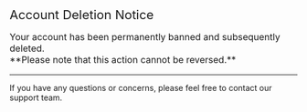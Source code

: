 <span style="font-size: 22px;">Account Deletion Notice</span>

<p style="font-size: 16px;">Your account has been permanently banned and subsequently deleted.<br>**Please note that this action cannot be reversed.**</p>

---

If you have any questions or concerns, please feel free to contact our support team.